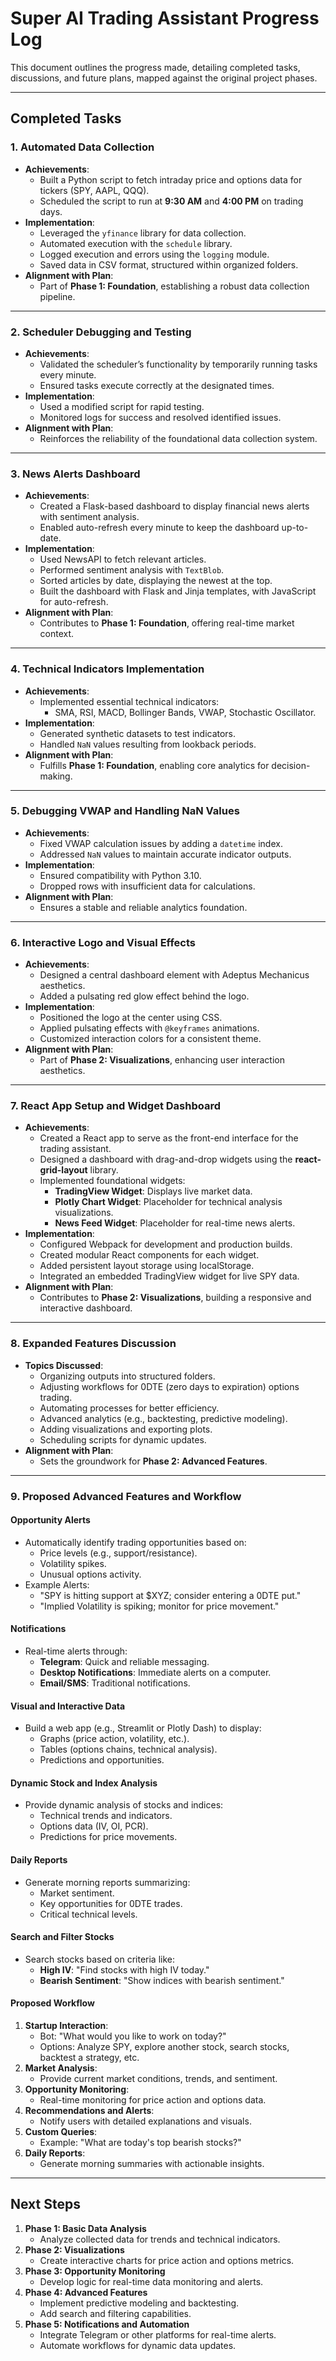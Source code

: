 # Super AI Trading Assistant Progress Log

This document outlines the progress made, detailing completed tasks, discussions, and future plans, mapped against the original project phases.

---

## **Completed Tasks**

### 1. Automated Data Collection
- **Achievements**:
  - Built a Python script to fetch intraday price and options data for tickers (SPY, AAPL, QQQ).
  - Scheduled the script to run at **9:30 AM** and **4:00 PM** on trading days.
- **Implementation**:
  - Leveraged the `yfinance` library for data collection.
  - Automated execution with the `schedule` library.
  - Logged execution and errors using the `logging` module.
  - Saved data in CSV format, structured within organized folders.
- **Alignment with Plan**:
  - Part of **Phase 1: Foundation**, establishing a robust data collection pipeline.

---

### 2. Scheduler Debugging and Testing
- **Achievements**:
  - Validated the scheduler’s functionality by temporarily running tasks every minute.
  - Ensured tasks execute correctly at the designated times.
- **Implementation**:
  - Used a modified script for rapid testing.
  - Monitored logs for success and resolved identified issues.
- **Alignment with Plan**:
  - Reinforces the reliability of the foundational data collection system.

---

### 3. News Alerts Dashboard
- **Achievements**:
  - Created a Flask-based dashboard to display financial news alerts with sentiment analysis.
  - Enabled auto-refresh every minute to keep the dashboard up-to-date.
- **Implementation**:
  - Used NewsAPI to fetch relevant articles.
  - Performed sentiment analysis with `TextBlob`.
  - Sorted articles by date, displaying the newest at the top.
  - Built the dashboard with Flask and Jinja templates, with JavaScript for auto-refresh.
- **Alignment with Plan**:
  - Contributes to **Phase 1: Foundation**, offering real-time market context.

---

### 4. Technical Indicators Implementation
- **Achievements**:
  - Implemented essential technical indicators:
    - SMA, RSI, MACD, Bollinger Bands, VWAP, Stochastic Oscillator.
- **Implementation**:
  - Generated synthetic datasets to test indicators.
  - Handled `NaN` values resulting from lookback periods.
- **Alignment with Plan**:
  - Fulfills **Phase 1: Foundation**, enabling core analytics for decision-making.

---

### 5. Debugging VWAP and Handling NaN Values
- **Achievements**:
  - Fixed VWAP calculation issues by adding a `datetime` index.
  - Addressed `NaN` values to maintain accurate indicator outputs.
- **Implementation**:
  - Ensured compatibility with Python 3.10.
  - Dropped rows with insufficient data for calculations.
- **Alignment with Plan**:
  - Ensures a stable and reliable analytics foundation.

---

### 6. Interactive Logo and Visual Effects
- **Achievements**:
  - Designed a central dashboard element with Adeptus Mechanicus aesthetics.
  - Added a pulsating red glow effect behind the logo.
- **Implementation**:
  - Positioned the logo at the center using CSS.
  - Applied pulsating effects with `@keyframes` animations.
  - Customized interaction colors for a consistent theme.
- **Alignment with Plan**:
  - Part of **Phase 2: Visualizations**, enhancing user interaction aesthetics.

---

### 7. React App Setup and Widget Dashboard
- **Achievements**:
  - Created a React app to serve as the front-end interface for the trading assistant.
  - Designed a dashboard with drag-and-drop widgets using the **react-grid-layout** library.
  - Implemented foundational widgets:
    - **TradingView Widget**: Displays live market data.
    - **Plotly Chart Widget**: Placeholder for technical analysis visualizations.
    - **News Feed Widget**: Placeholder for real-time news alerts.
- **Implementation**:
  - Configured Webpack for development and production builds.
  - Created modular React components for each widget.
  - Added persistent layout storage using localStorage.
  - Integrated an embedded TradingView widget for live SPY data.
- **Alignment with Plan**:
  - Contributes to **Phase 2: Visualizations**, building a responsive and interactive dashboard.

---

### 8. Expanded Features Discussion
- **Topics Discussed**:
  - Organizing outputs into structured folders.
  - Adjusting workflows for 0DTE (zero days to expiration) options trading.
  - Automating processes for better efficiency.
  - Advanced analytics (e.g., backtesting, predictive modeling).
  - Adding visualizations and exporting plots.
  - Scheduling scripts for dynamic updates.
- **Alignment with Plan**:
  - Sets the groundwork for **Phase 2: Advanced Features**.

---

### 9. Proposed Advanced Features and Workflow
#### **Opportunity Alerts**
- Automatically identify trading opportunities based on:
  - Price levels (e.g., support/resistance).
  - Volatility spikes.
  - Unusual options activity.
- Example Alerts:
  - "SPY is hitting support at $XYZ; consider entering a 0DTE put."
  - "Implied Volatility is spiking; monitor for price movement."

#### **Notifications**
- Real-time alerts through:
  - **Telegram**: Quick and reliable messaging.
  - **Desktop Notifications**: Immediate alerts on a computer.
  - **Email/SMS**: Traditional notifications.

#### **Visual and Interactive Data**
- Build a web app (e.g., Streamlit or Plotly Dash) to display:
  - Graphs (price action, volatility, etc.).
  - Tables (options chains, technical analysis).
  - Predictions and opportunities.

#### **Dynamic Stock and Index Analysis**
- Provide dynamic analysis of stocks and indices:
  - Technical trends and indicators.
  - Options data (IV, OI, PCR).
  - Predictions for price movements.

#### **Daily Reports**
- Generate morning reports summarizing:
  - Market sentiment.
  - Key opportunities for 0DTE trades.
  - Critical technical levels.

#### **Search and Filter Stocks**
- Search stocks based on criteria like:
  - **High IV**: "Find stocks with high IV today."
  - **Bearish Sentiment**: "Show indices with bearish sentiment."

#### **Proposed Workflow**
1. **Startup Interaction**:
   - Bot: "What would you like to work on today?"
   - Options: Analyze SPY, explore another stock, search stocks, backtest a strategy, etc.
2. **Market Analysis**:
   - Provide current market conditions, trends, and sentiment.
3. **Opportunity Monitoring**:
   - Real-time monitoring for price action and options data.
4. **Recommendations and Alerts**:
   - Notify users with detailed explanations and visuals.
5. **Custom Queries**:
   - Example: "What are today's top bearish stocks?"
6. **Daily Reports**:
   - Generate morning summaries with actionable insights.

---

## **Next Steps**
1. **Phase 1: Basic Data Analysis**
   - Analyze collected data for trends and technical indicators.
2. **Phase 2: Visualizations**
   - Create interactive charts for price action and options metrics.
3. **Phase 3: Opportunity Monitoring**
   - Develop logic for real-time data monitoring and alerts.
4. **Phase 4: Advanced Features**
   - Implement predictive modeling and backtesting.
   - Add search and filtering capabilities.
5. **Phase 5: Notifications and Automation**
   - Integrate Telegram or other platforms for real-time alerts.
   - Automate workflows for dynamic data updates.